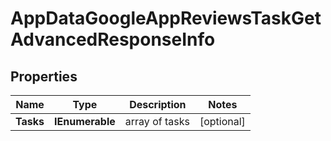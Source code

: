 # AppDataGoogleAppReviewsTaskGetAdvancedResponseInfo


## Properties

| Name | Type | Description | Notes |
|------------ | ------------- | ------------- | -------------|
**Tasks** | **IEnumerable<AppDataGoogleAppReviewsTaskGetAdvancedTaskInfo>** | array of tasks |[optional]|